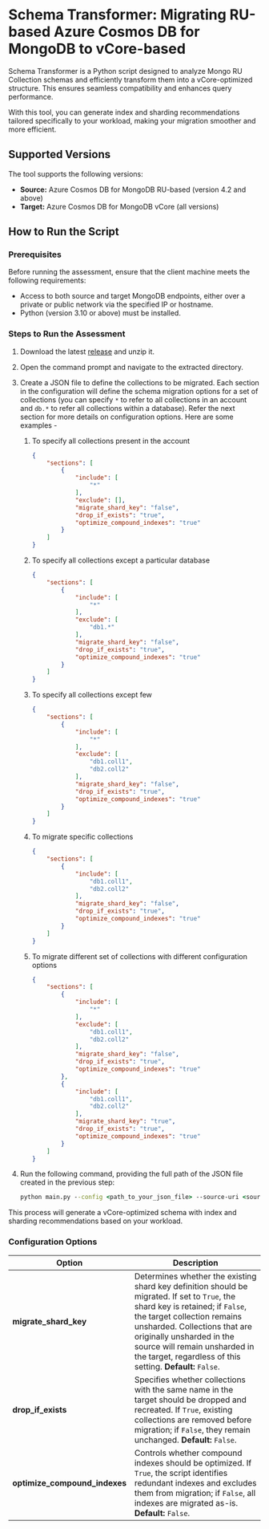 # Schema Transformer: Migrating RU-based Azure Cosmos DB for MongoDB to vCore-based

Schema Transformer is a Python script designed to analyze Mongo RU Collection schemas and efficiently transform them into a vCore-optimized structure. This ensures seamless compatibility and enhances query performance.

With this tool, you can generate index and sharding recommendations tailored specifically to your workload, making your migration smoother and more efficient.

## Supported Versions

The tool supports the following versions:

- **Source:** Azure Cosmos DB for MongoDB RU-based (version 4.2 and above)
- **Target:** Azure Cosmos DB for MongoDB vCore (all versions)

## How to Run the Script

### Prerequisites

Before running the assessment, ensure that the client machine meets the following requirements:

- Access to both source and target MongoDB endpoints, either over a private or public network via the specified IP or hostname.
- Python (version 3.10 or above) must be installed.

### Steps to Run the Assessment

1. Download the latest [release](https://github.com/AzureCosmosDB/MongoRUvCore-SchemaTransformer/releases) and unzip it.
2. Open the command prompt and navigate to the extracted directory.
3. Create a JSON file to define the collections to be migrated. Each section in the configuration will define the schema migration options for a set of collections (you can specify `*` to refer to all collections in an account and `db.*` to refer all collections within a database). Refer the next section for more details on configuration options. Here are some examples -

    1. To specify all collections present in the account
    
        ```json
        {
            "sections": [
                {
                    "include": [
                        "*"
                    ],
                    "exclude": [],
                    "migrate_shard_key": "false",
                    "drop_if_exists": "true",
                    "optimize_compound_indexes": "true"
                }
            ]
        }
        ```
    2. To specify all collections except a particular database
    
        ```json
        {
            "sections": [
                {
                    "include": [
                        "*"
                    ],
                    "exclude": [
                        "db1.*"
                    ],
                    "migrate_shard_key": "false",
                    "drop_if_exists": "true",
                    "optimize_compound_indexes": "true"
                }
            ]
        }
        ```

    3. To specify all collections except few
    
        ```json
        {
            "sections": [
                {
                    "include": [
                        "*"
                    ],
                    "exclude": [
                        "db1.coll1",
                        "db2.coll2"
                    ],
                    "migrate_shard_key": "false",
                    "drop_if_exists": "true",
                    "optimize_compound_indexes": "true"
                }
            ]
        }
        ```

    4. To migrate specific collections
    
        ```json
        {
            "sections": [
                {
                    "include": [
                        "db1.coll1",
                        "db2.coll2"
                    ],
                    "migrate_shard_key": "false",
                    "drop_if_exists": "true",
                    "optimize_compound_indexes": "true"
                }
            ]
        }
        ```

    5. To migrate different set of collections with different configuration options
    
        ```json
        {
            "sections": [
                {
                    "include": [
                        "*"
                    ],
                    "exclude": [
                        "db1.coll1",
                        "db2.coll2"
                    ],
                    "migrate_shard_key": "false",
                    "drop_if_exists": "true",
                    "optimize_compound_indexes": "true"
                },
                {
                    "include": [
                        "db1.coll1",
                        "db2.coll2"
                    ],
                    "migrate_shard_key": "true",
                    "drop_if_exists": "true",
                    "optimize_compound_indexes": "true"
                }
            ]
        }
        ```

4. Run the following command, providing the full path of the JSON file created in the previous step:

    ```cmd
    python main.py --config <path_to_your_json_file> --source-uri <source_mongo_connection_string> --dest-uri <destination_connection_string>
    ```

This process will generate a vCore-optimized schema with index and sharding recommendations based on your workload.


### Configuration Options

| **Option** | **Description** |
|-----------|---------------|
| **migrate_shard_key** | Determines whether the existing shard key definition should be migrated. If set to `True`, the shard key is retained; if `False`, the target collection remains unsharded. Collections that are originally unsharded in the source will remain unsharded in the target, regardless of this setting. **Default:** `False`. |
| **drop_if_exists** | Specifies whether collections with the same name in the target should be dropped and recreated. If `True`, existing collections are removed before migration; if `False`, they remain unchanged. **Default:** `False`. |
| **optimize_compound_indexes** | Controls whether compound indexes should be optimized. If `True`, the script identifies redundant indexes and excludes them from migration; if `False`, all indexes are migrated as-is. **Default:** `False`. |
